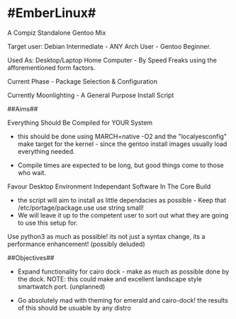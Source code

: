 #EmberLinux#
==========

A Compiz Standalone Gentoo Mix

Target user: Debian Intermediate - ANY Arch User - Gentoo Beginner.

Used As: Desktop/Laptop Home Computer - By Speed Freaks using the afforementioned form factors.


Current Phase - Package Selection & Configuration

Currently Moonlighting - A General Purpose Install Script

##Aims##

Everything Should Be Compiled for YOUR System
- this should be done using MARCH=native -O2 and the "localyesconfig" make target for the kernel - since the gentoo install images usually load everything needed.

- Compile times are expected to be long, but good things come to those who wait.

Favour Desktop Environment Independant Software In The Core Build

- the script will aim to install as little dependacies as possible - Keep that /etc/portage/package.use use string small!
- We will leave it up to the competent user to sort out what they are going to use this setup for.

Use python3 as much as possible! its not just a syntax change, its a performance enhancement! (possibly deluded)

##Objectives##

- Expand functionality for cairo dock - make as much as possible done by the dock. NOTE: this could make and excellent landscape style smartwatch port. (unplanned)

- Go absolutely mad with theming  for emerald and cairo-dock! the results of this should be usuable by any distro 

